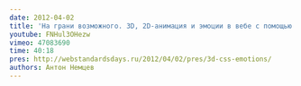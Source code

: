 ```yaml
---
date: 2012-04-02
title: 'На грани возможного. 3D, 2D-анимация и эмоции в вебе c помощью CSS'
youtube: FNHul3OHezw
vimeo: 47083690
time: 40:18
pres: http://webstandardsdays.ru/2012/04/02/pres/3d-css-emotions/
authors: Антон Немцев
---
```

